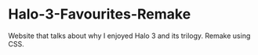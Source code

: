 # Halo-3-Favourites-Remake
Website that talks about why I enjoyed Halo 3 and its trilogy. Remake using CSS.
